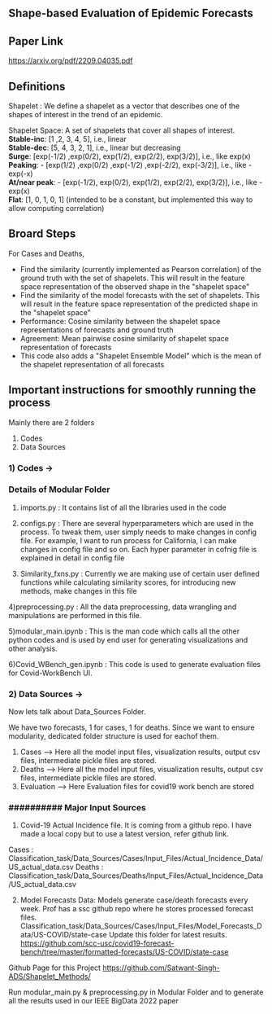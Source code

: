 ## Shape-based Evaluation of Epidemic Forecasts

## Paper Link
https://arxiv.org/pdf/2209.04035.pdf

## Definitions

Shapelet : We define a shapelet as a vector that describes one of the shapes of interest in the trend of an epidemic. <br>

Shapelet Space: A set of shapelets that cover all shapes of interest.<br>
__Stable-inc__: [1 ,2, 3, 4, 5], i.e., linear<br>
__Stable-dec__: [5, 4, 3, 2, 1], i.e., linear but decreasing<br>
__Surge__: [exp(-1/2) ,exp(0/2), exp(1/2), exp(2/2), exp(3/2)], i.e., like exp(x)<br>
__Peaking__: - [exp(1/2) ,exp(0/2) ,exp(-1/2) ,exp(-2/2), exp(-3/2)], i.e., like -exp(-x)<br>
__At/near peak__:  - [exp(-1/2), exp(0/2), exp(1/2), exp(2/2), exp(3/2)], i.e., like -exp(x) <br>
__Flat__: [1, 0, 1, 0, 1] (intended to be a constant, but implemented this way to allow computing correlation) <br>

## Broard Steps

For Cases and Deaths,

* Find the similarity (currently implemented as Pearson correlation) of the ground truth with the set of shapelets. This will result in the feature space representation of the observed shape in the "shapelet space"
* Find the similarity of the model forecasts with the set of shapelets. This will result in the feature space representation of the predicted shape in the "shapelet space"
* Performance: Cosine similarity between the shapelet space representations of forecasts and ground truth
* Agreement: Mean pairwise cosine similarity of shapelet space representation of forecasts
* This code also adds a "Shapelet Ensemble Model" which is the mean of the shapelet representation of all forecasts
 

## Important instructions for smoothly running the process

Mainly there are 2 folders
1) Codes
2) Data Sources

### 1) Codes ->

### Details of Modular Folder

1) imports.py : It contains list of all the libraries used in the code
2) configs.py : There are several hyperparameters which are used in the process. To tweak them, user simply needs to make changes in config file. For example, I want to run process for California, I can make changes in config file and so on. Each hyper parameter in cofnig file is explained in detail in config file

3) Similarity_fxns.py : Currently we are making use of certain user defined functions while calculating similarity scores, for introducing new methods, make changes in this file

4)preprocessing.py : All the data preprocessing, data wrangling and manipulations are performed in this file.

5)modular_main.ipynb : This is the man code which calls all the other python codes and is used by end user for generating visualizations and other analysis.

6)Covid_WBench_gen.ipynb : This code is used to generate evaluation files for Covid-WorkBench UI.


### 2) Data Sources ->
Now lets talk about Data_Sources Folder.

We have two forecasts, 1 for cases, 1 for deaths. Since we want to ensure modularity, dedicated folder structure is used for eachof them.

1) Cases --> Here all the model input files, visualization results, output csv files, intermediate pickle files are stored.
2) Deaths --> Here all the model input files, visualization results, output csv files, intermediate pickle files are stored.
3) Evaluation --> Here Evaluation files for covid19 work bench are stored



### ########## Major Input Sources ###############################

1) Covid-19 Actual Incidence file. It is coming from a github repo. I have made a local copy but to use a latest version, refer github link.

Cases : Classification_task/Data_Sources/Cases/Input_Files/Actual_Incidence_Data/US_actual_data.csv
Deaths : Classification_task/Data_Sources/Deaths/Input_Files/Actual_Incidence_Data/US_actual_data.csv

2) Model Forecasts Data: Models generate case/death forecasts every week. Prof has a ssc github repo where he stores processed forecast files. 
Classification_task/Data_Sources/Cases/Input_Files/Model_Forecasts_Data/US-COVID/state-case
Update this folder for latest results.
https://github.com/scc-usc/covid19-forecast-bench/tree/master/formatted-forecasts/US-COVID/state-case



Github Page for this Project
https://github.com/Satwant-Singh-ADS/Shapelet_Methods/

Run modular_main.py & preprocessing.py in Modular Folder and to generate all the results used in our IEEE BigData 2022 paper
